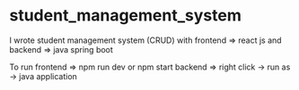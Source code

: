 # student_management_system

I wrote student management system (CRUD) with 
frontend => react js and 
backend => java spring boot


To run 
frontend => npm run dev or npm start 
backend => right click -> run as -> java application
